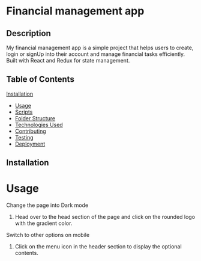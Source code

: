 # Financial management app
    


## Description 
My financial management app is a simple project that helps users to create, login or signUp into their account and  manage financial tasks efficiently. Built with React and Redux for state management.

## Table of Contents
[Installation](#installation)
- [Usage](#usage)
- [Scripts](#scripts)
- [Folder Structure](#folder-structure)
- [Technologies Used](#technologies-used)
- [Contributing](#contributing)
- [Testing](#testing)
- [Deployment](#deployment)
   
 ## Installation

# Usage
 Change the page into Dark mode

1. Head over to the head section of the page and click on the rounded logo with the gradient color.

Switch to other options on mobile
1.	Click on the menu icon in the header section to display the optional contents.
